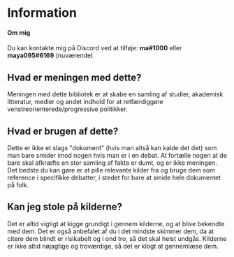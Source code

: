 # Information

#### Om mig

Du kan kontakte mig på Discord ved at tilføje: **ma#1000** eller **maya095#6169** (nuværende)

## Hvad er meningen med dette?

Meningen med dette bibliotek er at skabe en samling af studier, akademisk litteratur, medier og andet indhold for at retfærdiggøre venstreorienterede/progressive politikker.&#x20;

## Hvad er brugen af dette?

Dette er ikke et slags "dokument" (hvis man altså kan kalde det det) som man bare smider imod nogen hvis man er i en debat. At fortælle nogen at de bare skal afkræfte en stor samling af fakta er dumt, og er ikke meningen. Det bedste du kan gøre er at pille relevante kilder fra og bruge dem som reference i specifikke debatter, i stedet for bare at smide hele dokumentet på folk.

## Kan jeg stole på kilderne?

Det er altid vigtigt at kigge grundigt i gennem kilderne, og at blive bekendte med dem. Det er også anbefalet af du i det mindste skimmer dem, da at citere dem blindt er risikabelt og i ond tro, så det skal helst undgås. Kilderne er ikke altid nøjagtige og troværdige, så det er klogt at gennemlæse dem.
